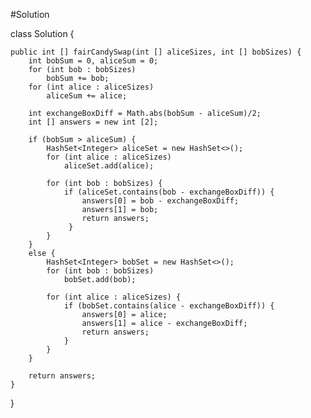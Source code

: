 #Solution

class Solution {

    public int [] fairCandySwap(int [] aliceSizes, int [] bobSizes) {
        int bobSum = 0, aliceSum = 0;
        for (int bob : bobSizes)
            bobSum += bob;
        for (int alice : aliceSizes)
            aliceSum += alice;
        
        int exchangeBoxDiff = Math.abs(bobSum - aliceSum)/2;
        int [] answers = new int [2];
        
        if (bobSum > aliceSum) {
            HashSet<Integer> aliceSet = new HashSet<>();
            for (int alice : aliceSizes) 
                aliceSet.add(alice);
            
            for (int bob : bobSizes) {
                if (aliceSet.contains(bob - exchangeBoxDiff)) {
                    answers[0] = bob - exchangeBoxDiff;
                    answers[1] = bob;
                    return answers;
                 }
            }
        }
        else {
            HashSet<Integer> bobSet = new HashSet<>();
            for (int bob : bobSizes) 
                bobSet.add(bob);
            
            for (int alice : aliceSizes) {
                if (bobSet.contains(alice - exchangeBoxDiff)) {
                    answers[0] = alice;
                    answers[1] = alice - exchangeBoxDiff;
                    return answers;
                }
            }
        }
        
        return answers;
    }
}
